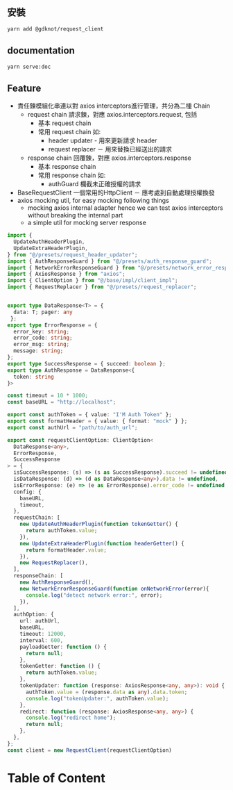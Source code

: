 


<!--#-->

## 安裝
```bash
yarn add @gdknot/request_client
```
## documentation
```bash
yarn serve:doc
```
## Feature
- 責任鍊模組化串連以對 axios interceptors進行管理，共分為二㮔 Chain
  - request chain 請求鍊，對應 axios.interceptors.request, 包括
    - 基本 request chain
    - 常用 request chain 如:
      - header updater - 用來更新請求 header
      - request replacer － 用來替換已經送出的請求
  - response chain 回覆鍊，對應 axios.interceptors.response
    - 基本 response chain
    - 常用 response chain 如:
      - authGuard 欄截未正確授權的請求
- BaseRequestClient 一個常用的HttpClient － 應考處到自動處理授權換發
- axios mocking util, for easy mocking following things
  - mocking axios internal adapter hence we can test axios interceptors without breaking the internal part
  - a simple util for mocking server response
  
```ts
import {
  UpdateAuthHeaderPlugin,
  UpdateExtraHeaderPlugin,
} from "@/presets/request_header_updater";
import { AuthResponseGuard } from "@/presets/auth_response_guard";
import { NetworkErrorResponseGuard } from "@/presets/network_error_response_guard";
import { AxiosResponse } from "axios";
import { ClientOption } from "@/base/impl/client_impl";
import { RequestReplacer } from "@/presets/request_replacer";


export type DataResponse<T> = { 
  data: T; pager: any
 };
export type ErrorResponse = {
  error_key: string;
  error_code: string;
  error_msg: string;
  message: string;
};
export type SuccessResponse = { succeed: boolean };
export type AuthResponse = DataResponse<{
  token: string
}>

const timeout = 10 * 1000;
const baseURL = "http://localhost";

export const authToken = { value: "I'M Auth Token" };
export const formatHeader = { value: { format: "mock" } };
export const authUrl = "path/to/auth_url";

export const requestClientOption: ClientOption<
  DataResponse<any>,
  ErrorResponse,
  SuccessResponse
> = {
  isSuccessResponse: (s) => (s as SuccessResponse).succeed != undefined,
  isDataResponse: (d) => (d as DataResponse<any>).data != undefined,
  isErrorResponse: (e) => (e as ErrorResponse).error_code != undefined,
  config: {
    baseURL,
    timeout,
  },
  requestChain: [
    new UpdateAuthHeaderPlugin(function tokenGetter() {
      return authToken.value;
    }),
    new UpdateExtraHeaderPlugin(function headerGetter() {
      return formatHeader.value;
    }),
    new RequestReplacer(),
  ],
  responseChain: [
    new AuthResponseGuard(),
    new NetworkErrorResponseGuard(function onNetworkError(error){
      console.log("detect network error:", error);
    }),
  ],
  authOption: {
    url: authUrl,
    baseURL,
    timeout: 12000,
    interval: 600,
    payloadGetter: function () {
      return null;
    },
    tokenGetter: function () {
      return authToken.value;
    },
    tokenUpdater: function (response: AxiosResponse<any, any>): void {
      authToken.value = (response.data as any).data.token;
      console.log("tokenUpdater:", authToken.value);
    },
    redirect: function (response: AxiosResponse<any, any>) {
      console.log("redirect home");
      return null;
    },
  },
};
const client = new RequestClient(requestClientOption)
```

# Table of Content
<!-- START doctoc -->
<!-- END doctoc -->


[s-baseAuthGard]: ../src/base/impl/base_auth_response_guard_impl.ts
[s-baseClientServiceResponsePlugin]: ../src/base/impl/response_plugins_impl.ts
[s-baseClientServiceRequestPlugin]: ../src/base/impl/request_plugins_impl.ts
[s-baseRequestReplacer]: ../src/base/impl/base_request_replacer_impl.ts
[s-baseRequestGuard]: ../src/base/impl/base_request_guard_impl.ts
[s-requestClient]: ../src/base/impl/client_impl.ts
[s-requestClient.types]: ../src/base/itf/client_itf.ts

[s-authGuard]: ../src/presets/auth_response_guard.ts
[s-networkErrorGuard]: ../src/presets/network_error_response_guard.ts
[s-headerUpdater]: ../src/presets/request_header_updater.ts
[s-requestReplacer]: ../src/presets/request_replacer.ts

[s-test-mocking]: ../__tests__/__mocks__/axios.ts
[s-test-helper]: ../__tests__/helpers/axo.test.helper.ts
[s-test-setup]: ../__tests__/setup/client.test.setup.ts
